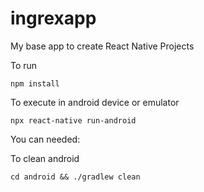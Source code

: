 # ingrexapp

My base app to create React Native Projects

To run

```
npm install
```

To execute in android device or emulator
```
npx react-native run-android
```

You can needed:

To clean android

```
cd android && ./gradlew clean
```
